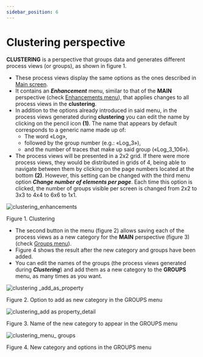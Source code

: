```yaml
---
sidebar_position: 6
---
```


# Clustering perspective

**CLUSTERING** is a perspective that groups data and generates different process views (or groups), as shown in figure 1.

*	These process views display the same options as the ones described in [Main screen](./main-perspective).
*	It contains an **_Enhancement_** menu, similar to that of the **MAIN** perspective (check [Enhancements menu](./menu/enhancement-menu)), that applies changes to all process views in the **clustering**.
*	In addition to the options already introduced in said menu, in the process views generated during **clustering** you can edit the name by clicking on the pencil icon **(1)**. The name that appears by default corresponds to a generic name made up of:
    * The word «Log»,
    * followed by the group number (e.g.: «Log_3»),
    * and the number of traces that make up said group («Log_3_106»).
*   The process views will be presented in a 2x2 grid. If there were more process views, they would be distributed in grids of 4, being able to navigate between them by clicking on the page numbers located at the bottom **(2)**. However, this setting can be changed with the third menu option **_Change number of elements per page_**. Each time this option is clicked, the number of groups visible per screen is changed from 2x2 to 3x3 to 4x4 to 6x6 to 1x1.

![clustering_enhancements](/img/clustering-enhancements-numeros.png "clustering_enhancements")

Figure 1. Clustering

*	The second button in the menu (figure 2) allows saving each of the process views as a new category for the **MAIN** perspective (figure 3) (check [Groups menu](./menu/groups-menu)).
*	Figure 4 shows the result after the new category and groups have been added.
*	You can edit the names of the groups (the process views generated during **_Clustering_**) and add them as a new category to the **GROUPS** menu, as many times as you want.

![clustering _add_as_property](/img/clustering-menu-add-as-property.png "clustering_add_as_property")

Figure 2. Option to add as new category in the GROUPS menu

![clustering_add as property_detail](/img/clustering-add-as-property.png "clustering_add as property_detail")

Figure 3. Name of the new category to appear in the GROUPS menu

![clustering_menu_ groups](/img/clustering-menu-groups.png "clustering_menu_ groups")

Figure 4. New category and options in the GROUPS menu